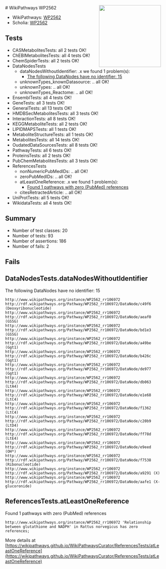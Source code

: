 <img style="float: right; width: 200px" src="https://upload.wikimedia.org/wikipedia/commons/thumb/8/83/Wplogo_with_text_500.png/640px-Wplogo_with_text_500.png" />
# WikiPathways WP2562

* WikiPathways: [WP2562](https://wikipathways.org/pathways/WP2562)
* Scholia: [WP2562](https://scholia.toolforge.org/wikipathways/WP2562)
## Tests
* CASMetabolitesTests: all 2 tests OK!
* ChEBIMetabolitesTests: all 4 tests OK!
* ChemSpiderTests: all 2 tests OK!
* DataNodesTests
    * dataNodesWithoutIdentifier: .x we found 1 problem(s):
        * [The following DataNodes have no identifier: 15](#8792c495)
    * unknownTypes_knownDatasource: .. all OK!
    * unknownTypes: .. all OK!
    * unknownTypes_Reactome: .. all OK!
* EnsemblTests: all 4 tests OK!
* GeneTests: all 3 tests OK!
* GeneralTests: all 13 tests OK!
* HMDBSecMetabolitesTests: all 3 tests OK!
* InteractionTests: all 8 tests OK!
* KEGGMetaboliteTests: all 2 tests OK!
* LIPIDMAPSTests: all 1 tests OK!
* MetaboliteStructureTests: all 1 tests OK!
* MetabolitesTests: all 14 tests OK!
* OudatedDataSourcesTests: all 8 tests OK!
* PathwayTests: all 6 tests OK!
* ProteinsTests: all 2 tests OK!
* PubChemMetabolitesTests: all 3 tests OK!
* ReferencesTests
    * nonNumericPubMedIDs: .. all OK!
    * zeroPubMedIDs: .. all OK!
    * atLeastOneReference: .x we found 1 problem(s):
        * [Found 1 pathways with zero (PubMed) references](#d0a459f0)
    * citesRetractedArticle: .. all OK!
* UniProtTests: all 5 tests OK!
* WikidataTests: all 4 tests OK!


## Summary

* Number of test classes: 20
* Number of tests: 93
* Number of assertions: 186
* Number of fails: 2

## Fails

<a name="8792c495" />

## DataNodesTests.dataNodesWithoutIdentifier

The following DataNodes have no identifier: 15
```
http://www.wikipathways.org/instance/WP2562_rr106972 http://rdf.wikipathways.org/Pathway/WP2562_rr106972/DataNode/c49f6 (Deoxyribonucleotide)
http://www.wikipathways.org/instance/WP2562_rr106972 http://rdf.wikipathways.org/Pathway/WP2562_rr106972/DataNode/aeaf0 (GSSG)
http://www.wikipathways.org/instance/WP2562_rr106972 http://rdf.wikipathways.org/Pathway/WP2562_rr106972/DataNode/bd1e3 (GSSG)
http://www.wikipathways.org/instance/WP2562_rr106972 http://rdf.wikipathways.org/Pathway/WP2562_rr106972/DataNode/a49be (Ggt1)
http://www.wikipathways.org/instance/WP2562_rr106972 http://rdf.wikipathways.org/Pathway/WP2562_rr106972/DataNode/b426c (Ggt1)
http://www.wikipathways.org/instance/WP2562_rr106972 http://rdf.wikipathways.org/Pathway/WP2562_rr106972/DataNode/de977 (Ggt1)
http://www.wikipathways.org/instance/WP2562_rr106972 http://rdf.wikipathways.org/Pathway/WP2562_rr106972/DataNode/db063 (LtA4)
http://www.wikipathways.org/instance/WP2562_rr106972 http://rdf.wikipathways.org/Pathway/WP2562_rr106972/DataNode/e1e68 (LtC4)
http://www.wikipathways.org/instance/WP2562_rr106972 http://rdf.wikipathways.org/Pathway/WP2562_rr106972/DataNode/f1362 (LtC4)
http://www.wikipathways.org/instance/WP2562_rr106972 http://rdf.wikipathways.org/Pathway/WP2562_rr106972/DataNode/c20b9 (LtD4)
http://www.wikipathways.org/instance/WP2562_rr106972 http://rdf.wikipathways.org/Pathway/WP2562_rr106972/DataNode/ff78d (LtE4)
http://www.wikipathways.org/instance/WP2562_rr106972 http://rdf.wikipathways.org/Pathway/WP2562_rr106972/DataNode/e9eed (OH*)
http://www.wikipathways.org/instance/WP2562_rr106972 http://rdf.wikipathways.org/Pathway/WP2562_rr106972/DataNode/f7538 (Ribonucleotide)
http://www.wikipathways.org/instance/WP2562_rr106972 http://rdf.wikipathways.org/Pathway/WP2562_rr106972/DataNode/a9291 (X)
http://www.wikipathways.org/instance/WP2562_rr106972 http://rdf.wikipathways.org/Pathway/WP2562_rr106972/DataNode/aafe1 (X-glucoronide)
```

<a name="d0a459f0" />

## ReferencesTests.atLeastOneReference

Found 1 pathways with zero (PubMed) references
```
http://www.wikipathways.org/instance/WP2562_rr106972 'Relationship between glutathione and NADPH' in Rattus norvegicus has zero references; 
```

More details at [https://wikipathways.github.io/WikiPathwaysCurator/ReferencesTests/atLeastOneReference](https://wikipathways.github.io/WikiPathwaysCurator/ReferencesTests/atLeastOneReference)

